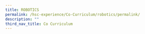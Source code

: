 ```yaml
---
title: ROBOTICS
permalink: /hsc-experience/Co-Curriculum/robotics/permalink/
description: ""
third_nav_title: Co Curriculum
---
```

